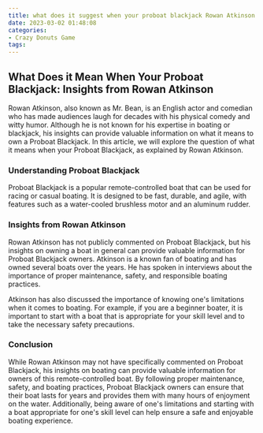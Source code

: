 ```yaml
---
title: what does it suggest when your proboat blackjack Rowan Atkinson
date: 2023-03-02 01:48:08
categories:
- Crazy Donuts Game
tags:
---
```

## What Does it Mean When Your Proboat Blackjack: Insights from Rowan Atkinson

Rowan Atkinson, also known as Mr. Bean, is an English actor and comedian who has made audiences laugh for decades with his physical comedy and witty humor. Although he is not known for his expertise in boating or blackjack, his insights can provide valuable information on what it means to own a Proboat Blackjack. In this article, we will explore the question of what it means when your Proboat Blackjack, as explained by Rowan Atkinson.

### Understanding Proboat Blackjack

Proboat Blackjack is a popular remote-controlled boat that can be used for racing or casual boating. It is designed to be fast, durable, and agile, with features such as a water-cooled brushless motor and an aluminum rudder.

### Insights from Rowan Atkinson

Rowan Atkinson has not publicly commented on Proboat Blackjack, but his insights on owning a boat in general can provide valuable information for Proboat Blackjack owners. Atkinson is a known fan of boating and has owned several boats over the years. He has spoken in interviews about the importance of proper maintenance, safety, and responsible boating practices.

Atkinson has also discussed the importance of knowing one's limitations when it comes to boating. For example, if you are a beginner boater, it is important to start with a boat that is appropriate for your skill level and to take the necessary safety precautions.

### Conclusion

While Rowan Atkinson may not have specifically commented on Proboat Blackjack, his insights on boating can provide valuable information for owners of this remote-controlled boat. By following proper maintenance, safety, and boating practices, Proboat Blackjack owners can ensure that their boat lasts for years and provides them with many hours of enjoyment on the water. Additionally, being aware of one's limitations and starting with a boat appropriate for one's skill level can help ensure a safe and enjoyable boating experience.
